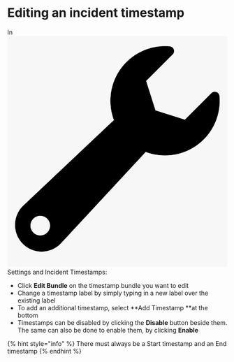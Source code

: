 # Editing an incident timestamp

In ![](../../.gitbook/assets/wrench.png) Settings and Incident Timestamps:

* Click **Edit Bundle** on the timestamp bundle you want to edit
* Change a timestamp label by simply typing in a new label over the existing label
* To add an additional timestamp, select **Add Timestamp **at the bottom
* Timestamps can be disabled by clicking the **Disable** button beside them. The same can also be done to enable them, by clicking **Enable**

{% hint style="info" %}
There must always be a Start timestamp and an End timestamp
{% endhint %}

